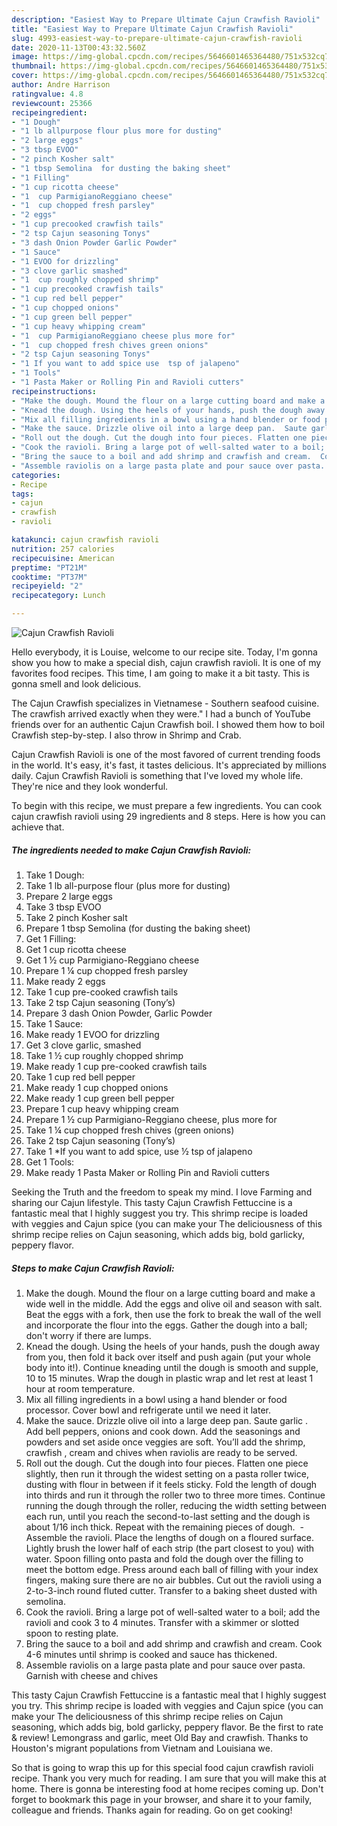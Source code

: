 ```yaml
---
description: "Easiest Way to Prepare Ultimate Cajun Crawfish Ravioli"
title: "Easiest Way to Prepare Ultimate Cajun Crawfish Ravioli"
slug: 4993-easiest-way-to-prepare-ultimate-cajun-crawfish-ravioli
date: 2020-11-13T00:43:32.560Z
image: https://img-global.cpcdn.com/recipes/5646601465364480/751x532cq70/cajun-crawfish-ravioli-recipe-main-photo.jpg
thumbnail: https://img-global.cpcdn.com/recipes/5646601465364480/751x532cq70/cajun-crawfish-ravioli-recipe-main-photo.jpg
cover: https://img-global.cpcdn.com/recipes/5646601465364480/751x532cq70/cajun-crawfish-ravioli-recipe-main-photo.jpg
author: Andre Harrison
ratingvalue: 4.8
reviewcount: 25366
recipeingredient:
- "1 Dough"
- "1 lb allpurpose flour plus more for dusting"
- "2 large eggs"
- "3 tbsp EVOO"
- "2 pinch Kosher salt"
- "1 tbsp Semolina  for dusting the baking sheet"
- "1 Filling"
- "1 cup ricotta cheese"
- "1  cup ParmigianoReggiano cheese"
- "1  cup chopped fresh parsley"
- "2 eggs"
- "1 cup precooked crawfish tails"
- "2 tsp Cajun seasoning Tonys"
- "3 dash Onion Powder Garlic Powder"
- "1 Sauce"
- "1 EVOO for drizzling"
- "3 clove garlic smashed"
- "1  cup roughly chopped shrimp"
- "1 cup precooked crawfish tails"
- "1 cup red bell pepper"
- "1 cup chopped onions"
- "1 cup green bell pepper"
- "1 cup heavy whipping cream"
- "1  cup ParmigianoReggiano cheese plus more for"
- "1  cup chopped fresh chives green onions"
- "2 tsp Cajun seasoning Tonys"
- "1 If you want to add spice use  tsp of jalapeno"
- "1 Tools"
- "1 Pasta Maker or Rolling Pin and Ravioli cutters"
recipeinstructions:
- "Make the dough. Mound the flour on a large cutting board and make a wide well in the middle. Add the eggs and olive oil and season with salt. Beat the eggs with a fork, then use the fork to break the wall of the well and incorporate the flour into the eggs. Gather the dough into a ball; don&#39;t worry if there are lumps."
- "Knead the dough. Using the heels of your hands, push the dough away from you, then fold it back over itself and push again (put your whole body into it!). Continue kneading until the dough is smooth and supple, 10 to 15 minutes. Wrap the dough in plastic wrap and let rest at least 1 hour at room temperature."
- "Mix all filling ingredients in a bowl using a hand blender or food processor.  Cover bowl and refrigerate until we need it later."
- "Make the sauce. Drizzle olive oil into a large deep pan.  Saute garlic .  Add bell peppers, onions and cook down.  Add the seasonings and powders and set aside once veggies are soft.  You’ll add the shrimp, crawfish , cream and chives when raviolis are ready to be served."
- "Roll out the dough. Cut the dough into four pieces. Flatten one piece slightly, then run it through the widest setting on a pasta roller twice, dusting with flour in between if it feels sticky. Fold the length of dough into thirds and run it through the roller two to three more times. Continue running the dough through the roller, reducing the width setting between each run, until you reach the second-to-last setting and the dough is about 1/16 inch thick. Repeat with the remaining pieces of dough.  Assemble the ravioli. Place the lengths of dough on a floured surface. Lightly brush the lower half of each strip (the part closest to you) with water. Spoon filling onto pasta and fold the dough over the filling to meet the bottom edge. Press around each ball of filling with your index fingers, making sure there are no air bubbles. Cut out the ravioli using a 2-to-3-inch round fluted cutter. Transfer to a baking sheet dusted with semolina."
- "Cook the ravioli. Bring a large pot of well-salted water to a boil; add the ravioli and cook 3 to 4 minutes. Transfer with a skimmer or slotted spoon to resting plate."
- "Bring the sauce to a boil and add shrimp and crawfish and cream.  Cook 4-6 minutes until shrimp is cooked and sauce has thickened."
- "Assemble raviolis on a large pasta plate and pour sauce over pasta.  Garnish with cheese and chives"
categories:
- Recipe
tags:
- cajun
- crawfish
- ravioli

katakunci: cajun crawfish ravioli 
nutrition: 257 calories
recipecuisine: American
preptime: "PT21M"
cooktime: "PT37M"
recipeyield: "2"
recipecategory: Lunch

---
```



![Cajun Crawfish Ravioli](https://img-global.cpcdn.com/recipes/5646601465364480/751x532cq70/cajun-crawfish-ravioli-recipe-main-photo.jpg)

Hello everybody, it is Louise, welcome to our recipe site. Today, I'm gonna show you how to make a special dish, cajun crawfish ravioli. It is one of my favorites food recipes. This time, I am going to make it a bit tasty. This is gonna smell and look delicious.

The Cajun Crawfish specializes in Vietnamese - Southern seafood cuisine. The crawfish arrived exactly when they were.&#34; I had a bunch of YouTube friends over for an authentic Cajun Crawfish boil. I showed them how to boil Crawfish step-by-step. I also throw in Shrimp and Crab.

Cajun Crawfish Ravioli is one of the most favored of current trending foods in the world. It's easy, it's fast, it tastes delicious. It's appreciated by millions daily. Cajun Crawfish Ravioli is something that I've loved my whole life. They're nice and they look wonderful.


To begin with this recipe, we must prepare a few ingredients. You can cook cajun crawfish ravioli using 29 ingredients and 8 steps. Here is how you can achieve that.

<!--inarticleads1-->

##### The ingredients needed to make Cajun Crawfish Ravioli:

1. Take 1 Dough:
1. Take 1 lb all-purpose flour (plus more for dusting)
1. Prepare 2 large eggs
1. Take 3 tbsp EVOO
1. Take 2 pinch Kosher salt
1. Prepare 1 tbsp Semolina  (for dusting the baking sheet)
1. Get 1 Filling:
1. Get 1 cup ricotta cheese
1. Get 1 ½ cup Parmigiano-Reggiano cheese
1. Prepare 1 ¼ cup chopped fresh parsley
1. Make ready 2 eggs
1. Take 1 cup pre-cooked crawfish tails
1. Take 2 tsp Cajun seasoning (Tony’s)
1. Prepare 3 dash Onion Powder, Garlic Powder
1. Take 1 Sauce:
1. Make ready 1 EVOO for drizzling
1. Get 3 clove garlic, smashed
1. Take 1 ½ cup roughly chopped shrimp
1. Make ready 1 cup pre-cooked crawfish tails
1. Take 1 cup red bell pepper
1. Make ready 1 cup chopped onions
1. Make ready 1 cup green bell pepper
1. Prepare 1 cup heavy whipping cream
1. Prepare 1 ½ cup Parmigiano-Reggiano cheese, plus more for
1. Take 1 ¼ cup chopped fresh chives (green onions)
1. Take 2 tsp Cajun seasoning (Tony’s)
1. Take 1 *If you want to add spice, use ½ tsp of jalapeno
1. Get 1 Tools:
1. Make ready 1 Pasta Maker or Rolling Pin and Ravioli cutters


Seeking the Truth and the freedom to speak my mind. I love Farming and sharing our Cajun lifestyle. This tasty Cajun Crawfish Fettuccine is a fantastic meal that I highly suggest you try. This shrimp recipe is loaded with veggies and Cajun spice (you can make your The deliciousness of this shrimp recipe relies on Cajun seasoning, which adds big, bold garlicky, peppery flavor. 

<!--inarticleads2-->

##### Steps to make Cajun Crawfish Ravioli:

1. Make the dough. Mound the flour on a large cutting board and make a wide well in the middle. Add the eggs and olive oil and season with salt. Beat the eggs with a fork, then use the fork to break the wall of the well and incorporate the flour into the eggs. Gather the dough into a ball; don&#39;t worry if there are lumps.
1. Knead the dough. Using the heels of your hands, push the dough away from you, then fold it back over itself and push again (put your whole body into it!). Continue kneading until the dough is smooth and supple, 10 to 15 minutes. Wrap the dough in plastic wrap and let rest at least 1 hour at room temperature.
1. Mix all filling ingredients in a bowl using a hand blender or food processor.  Cover bowl and refrigerate until we need it later.
1. Make the sauce. Drizzle olive oil into a large deep pan.  Saute garlic .  Add bell peppers, onions and cook down.  Add the seasonings and powders and set aside once veggies are soft.  You’ll add the shrimp, crawfish , cream and chives when raviolis are ready to be served.
1. Roll out the dough. Cut the dough into four pieces. Flatten one piece slightly, then run it through the widest setting on a pasta roller twice, dusting with flour in between if it feels sticky. Fold the length of dough into thirds and run it through the roller two to three more times. Continue running the dough through the roller, reducing the width setting between each run, until you reach the second-to-last setting and the dough is about 1/16 inch thick. Repeat with the remaining pieces of dough.  - Assemble the ravioli. Place the lengths of dough on a floured surface. Lightly brush the lower half of each strip (the part closest to you) with water. Spoon filling onto pasta and fold the dough over the filling to meet the bottom edge. Press around each ball of filling with your index fingers, making sure there are no air bubbles. Cut out the ravioli using a 2-to-3-inch round fluted cutter. Transfer to a baking sheet dusted with semolina.
1. Cook the ravioli. Bring a large pot of well-salted water to a boil; add the ravioli and cook 3 to 4 minutes. Transfer with a skimmer or slotted spoon to resting plate.
1. Bring the sauce to a boil and add shrimp and crawfish and cream.  Cook 4-6 minutes until shrimp is cooked and sauce has thickened.
1. Assemble raviolis on a large pasta plate and pour sauce over pasta.  Garnish with cheese and chives


This tasty Cajun Crawfish Fettuccine is a fantastic meal that I highly suggest you try. This shrimp recipe is loaded with veggies and Cajun spice (you can make your The deliciousness of this shrimp recipe relies on Cajun seasoning, which adds big, bold garlicky, peppery flavor. Be the first to rate &amp; review! Lemongrass and garlic, meet Old Bay and crawfish. Thanks to Houston&#39;s migrant populations from Vietnam and Louisiana we. 

So that is going to wrap this up for this special food cajun crawfish ravioli recipe. Thank you very much for reading. I am sure that you will make this at home. There is gonna be interesting food at home recipes coming up. Don't forget to bookmark this page in your browser, and share it to your family, colleague and friends. Thanks again for reading. Go on get cooking!
